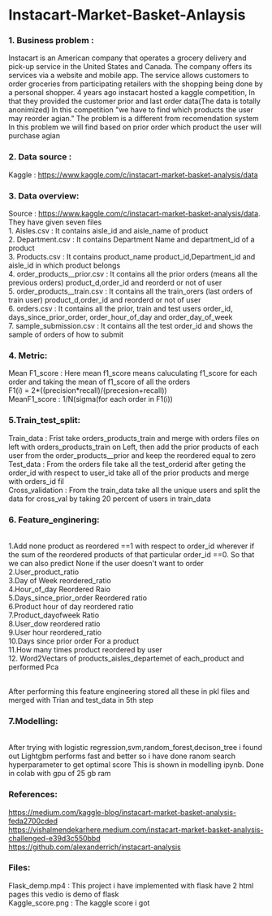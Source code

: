 # Instacart-Market-Basket-Anlaysis
### 1. Business problem :
Instacart is an American company that operates a grocery delivery and pick-up service in the United States and Canada. The company offers its services via a website and mobile app.
The service allows customers to order groceries from participating retailers with the shopping being done by a personal shopper. 4 years ago instacart hosted a kaggle competition,  In
that they provided the customer prior and last order data(The data is totally anonimized) In this competition   "we have to find which products the user may reorder agian."   The 
problem is a different from recomendation system In this problem we will find based on prior order which product the user will purchase agian

### 2. Data source :
Kaggle : https://www.kaggle.com/c/instacart-market-basket-analysis/data

### 3. Data overview:
Source :  https://www.kaggle.com/c/instacart-market-basket-analysis/data. 
<br/> They have given seven files 
<br/> 1. Aisles.csv : It contains aisle_id and aisle_name of product
<br/> 2. Department.csv : It contains Department Name and department_id of a product
<br/> 3. Products.csv : It contains product_name product_id,Department_id and aisle_id in which product belongs
<br/> 4. order_products__prior.csv : It contains all the prior orders (means all the previous orders) product_d,order_id and reorderd or not of user
<br/> 5. order_products__train.csv : It contains all the train_orers (last orders of train user)  product_d,order_id and reorderd or not of user
<br/> 6. orders.csv  : It contains all the prior, train and test users order_id, days_since_prior_order, order_hour_of_day and order_day_of_week
<br/> 7. sample_submission.csv : It contains all the test order_id and shows the sample of orders of how to submit

### 4. Metric:

Mean F1_score : Here mean f1_score means caluculating f1_score for each order and taking the mean of f1_score of all the orders
<br/> F1(i) = 2*((precision*recall)/(precesion+recall))
<br/> MeanF1_score : 1/N(sigma(for each order in F1(i))

### 5.Train_test_split:
Train_data : Frist take orders_products_train and merge with orders files on left with orders_products_train on Left, then add the prior products of each user from the order_products__prior and keep the reordered equal to zero
<br/>Test_data : From the orders file take all  the test_orderid after geting the order_id with respect to user_id take all of the prior products and merge with orders_id fil
<br/> Cross_validation : From the train_data take all the unique users and split the data for cross_val by taking 20 percent of users in train_data

### 6. Feature_enginering:

<br/> 1.Add none product as reordered ==1 with respect to order_id wherever if the sum of the reordered products of that particular order_id ==0. So that we can also predict None if the user doesn't want to order
<br/> 2.User_product_ratio
<br/> 3.Day of Week reordered_ratio
<br/> 4.Hour_of_day Reordered Raio
<br/> 5.Days_since_prior_order Reordered ratio
<br/> 6.Product hour of day reordered ratio
<br/> 7.Product_dayofweek Ratio
<br/> 8.User_dow reordered ratio
<br/> 9.User hour reordered_ratio
<br/> 10.Days since prior order For a product
<br/> 11.How many times product reordered by user
<br/> 12. Word2Vectars of products_aisles_departemet of each_product and performed Pca

<br/> After performing this feature engineering stored all these in pkl files and merged with Trian and test_data in 5th step

### 7.Modelling:
<br/> After trying with logistic regression,svm,random_forest,decison_tree i found out Lightgbm performs fast and better so i have done ranom search hyperparameter to get optimal score
This is shown in modelling ipynb. Done in colab with gpu of 25 gb ram

### References:
https://medium.com/kaggle-blog/instacart-market-basket-analysis-feda2700cded
<br/> https://vishalmendekarhere.medium.com/instacart-market-basket-analysis-challenged-e39d3c550bbd
<br/> https://github.com/alexanderrich/instacart-analysis

### Files:
Flask_demp.mp4 : This project i have implemented with flask have 2 html pages this vedio is demo of flask
<br/>Kaggle_score.png : The kaggle score i got
